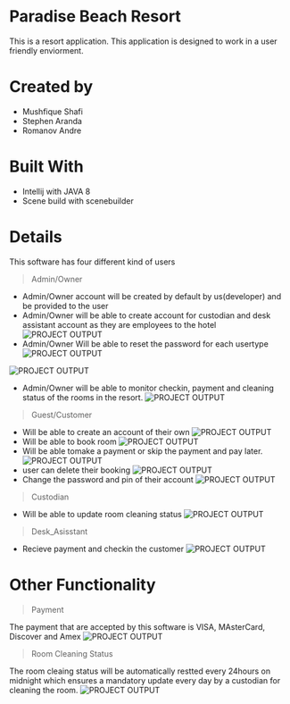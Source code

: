 # Paradise Beach Resort

This is a resort application. This application is designed to work in a user friendly enviorment.

# Created by

- Mushfique Shafi
- Stephen Aranda
- Romanov Andre

# Built With

- Intellij with JAVA 8
- Scene build with scenebuilder


# Details

This software has four different kind of users

> Admin/Owner
  
- Admin/Owner account will be created by default by us(developer) and be provided to the user
- Admin/Owner will be able to create account for custodian and desk assistant account as they are employees to the hotel
![PROJECT OUTPUT](pic10.PNG)
- Admin/Owner Will be able to reset the password for each usertype
![PROJECT OUTPUT](pic8.png)

![PROJECT OUTPUT](pic11.PNG)
- Admin/Owner will be able to monitor checkin, payment and cleaning status of the rooms in the resort.
![PROJECT OUTPUT](pic9.PNG)


> Guest/Customer
- Will be able to create an account of their own
![PROJECT OUTPUT](pic2.PNG)
- Will be able to book room
![PROJECT OUTPUT](pic12.PNG)
- Will be able tomake a payment or skip the payment and pay later.
![PROJECT OUTPUT](pic5.PNG)
- user can delete their booking
![PROJECT OUTPUT](pic4.PNG)
- Change the password and pin of their account
![PROJECT OUTPUT](pic13.PNG)
> Custodian
- Will be able to update room cleaning status
![PROJECT OUTPUT](pic7.png)

> Desk_Asisstant
- Recieve payment and checkin the customer
![PROJECT OUTPUT](pic6.png)

# Other Functionality

> Payment

The payment that are accepted by this software is VISA, MAsterCard, Discover and Amex
![PROJECT OUTPUT](pic5.png)

> Room Cleaning Status

The room cleaing status will be automatically restted every 24hours on midnight which ensures a mandatory update every day by a custodian for cleaning the room.
![PROJECT OUTPUT](pic14.PNG)